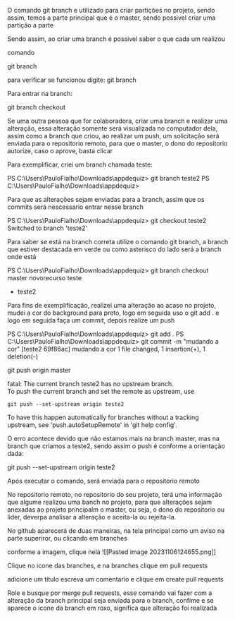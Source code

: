 
O comando git branch e utilizado para criar partições no projeto, sendo assim, temos a parte principal que é o master, sendo possivel criar uma partição a parte

Sendo assim, ao criar uma branch é possivel saber o que cada um realizou

comando

git branch <nome da branch>

para verificar se funcionou digite:
git branch

Para entrar na branch:

git branch checkout <nome da branch>

Se uma outra pessoa que for colaboradora, criar uma branch e realizar uma alteração, essa alteração somente será visualizada no computador dela, assim como a branch que criou, ao  realizar um push, um  solicitação será enviada para o repositorio remoto, para que o  master, o dono do repositorio autorize, caso o aprove, basta clicar 

Para exemplificar, criei um branch chamada teste:

PS C:\Users\PauloFialho\Downloads\appdequiz> git branch teste2
PS C:\Users\PauloFialho\Downloads\appdequiz> 

Para que as alterações sejam enviadas para a branch, assim que os commits será nescessario entrar nesse branch

PS C:\Users\PauloFialho\Downloads\appdequiz> git checkout teste2
Switched to branch 'teste2'

Para saber se está na branch correta utilize o comando git branch, a branch que estiver destacada em verde ou como asterisco do lado será a branch onde está

PS C:\Users\PauloFialho\Downloads\appdequiz> git branch
  checkout
  master
  novorecurso
  teste
* teste2

Para fins de exemplificação, realizei uma alteração ao acaso no projeto, mudei a cor do background para preto,  logo em seguida uso o git add .  e logo em seguida faça um commit, depois realize um push

PS C:\Users\PauloFialho\Downloads\appdequiz> git add .
PS C:\Users\PauloFialho\Downloads\appdequiz>  git commit -m "mudando a cor"
[teste2 69f86ac] mudando a cor
 1 file changed, 1 insertion(+), 1 deletion(-)


git push origin master

fatal: The current branch teste2 has no upstream branch.      
To push the current branch and set the remote as upstream, use

    git push --set-upstream origin teste2

To have this happen automatically for branches without a tracking
upstream, see 'push.autoSetupRemote' in 'git help config'.

O erro acontece devido que não estamos mais na branch master, mas na branch que criamos a teste2, sendo assim o push é conforme a orientação dada:

 git push --set-upstream origin teste2

Após executar o comando, será enviada para o repositorio remoto

No repositorio remoto, no repositorio do seu projeto, terá uma informação que algume realizou uma banch no projeto, para que alterações sejam anexadas ao projeto principalm o master, ou seja, o dono do repositorio ou lider, deverpa analisar a alteração e aceita-la ou rejeita-la.

No github aparecerá de duas maneiras, na tela principal como um aviso na parte superiror, ou clicando em branches


conforme a imagem, clique nela
![[Pasted image 20231106124655.png]]

Clique no icone das branches, e na branches clique em pull requests

adicione um titulo
escreva um comentario e clique em create pull requests

Role e busque por merge pull requests, esse comando vai fazer com a alteração da branch principal seja enviada para o branch, confime e se aparece o icone da branch em roxo, significa que alteração foi realizada


